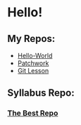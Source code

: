 # Hello!
## My Repos:
- [Hello-World](https://github.com/Attilatesz/hello-world.git)
- [Patchwork](https://github.com/Attilatesz/patchwork.git)
- [Git Lesson](https://github.com/Attilatesz/git-lesson-repository.git)
## Syllabus Repo:

### [The Best Repo](https://github.com/greenfox-academy/becool-syllabus.git)